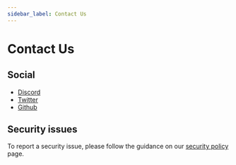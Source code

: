 ```yaml
---
sidebar_label: Contact Us
---
```


# Contact Us

## Social

- [Discord][]
- [Twitter][]
- [Github][]

## Security issues

To report a security issue, please follow the guidance on our [security policy](/security-policy) page.


[discord]: https://discord.com/invite/metaplex
[twitter]: https://twitter.com/metaplex
[github]: https://github.com/metaplex-foundation